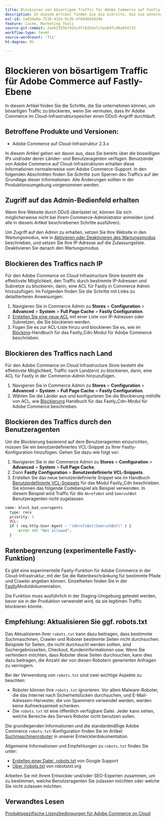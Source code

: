 ```yaml
---
title: Blockieren von bösartigem Traffic für Adobe Commerce auf Fastly-Ebene
description: In diesem Artikel finden Sie die Schritte, die Sie unternehmen können, um bösartigen Traffic zu blockieren, wenn Sie vermuten, dass Ihr Adobe Commerce im Cloud-Infrastrukturspeicher einen DDoS-Angriff durchläuft.
exl-id: 1a834a0a-753b-432e-9c3b-ef8dd034d294
feature: Cache, Marketing Tools
source-git-commit: 2aeb2355b74d1cdfc62b5e7c5aa04fcd0a654733
workflow-type: tm+mt
source-wordcount: '711'
ht-degree: 0%

---
```


# Blockieren von bösartigem Traffic für Adobe Commerce auf Fastly-Ebene

In diesem Artikel finden Sie die Schritte, die Sie unternehmen können, um bösartigen Traffic zu blockieren, wenn Sie vermuten, dass Ihr Adobe Commerce im Cloud-Infrastrukturspeicher einen DDoS-Angriff durchläuft.

## Betroffene Produkte und Versionen:

* Adobe Commerce auf Cloud-Infrastruktur 2.3.x

In diesem Artikel gehen wir davon aus, dass Sie bereits über die böswilligen IPs und/oder deren Länder- und Benutzeragenten verfügen. Benutzende von Adobe Commerce auf Cloud-Infrastrukturen erhalten diese Informationen normalerweise vom Adobe Commerce-Support. In den folgenden Abschnitten finden Sie Schritte zum Sperren des Traffics auf der Grundlage dieser Informationen. Alle Änderungen sollten in der Produktionsumgebung vorgenommen werden.

## Zugriff auf das Admin-Bedienfeld erhalten

Wenn Ihre Website durch DDoS überlastet ist, können Sie sich möglicherweise nicht bei Ihrem Commerce-Administrator anmelden (und alle in diesem Artikel beschriebenen Schritte ausführen).

Um Zugriff auf den Admin zu erhalten, setzen Sie Ihre Website in den Wartungsmodus, wie in [Aktivieren oder Deaktivieren des Wartungsmodus](https://experienceleague.adobe.com/en/docs/commerce-operations/installation-guide/tutorials/maintenance-mode) beschrieben, und setzen Sie Ihre IP-Adresse auf die Zulassungsliste. Deaktivieren Sie danach den Wartungsmodus.

## Blockieren des Traffics nach IP

Für den Adobe Commerce on Cloud Infrastructure Store besteht die effektivste Möglichkeit, den Traffic durch bestimmte IP-Adressen und Subnetze zu blockieren, darin, eine ACL für Fastly in Commerce Admin hinzuzufügen. Im Folgenden finden Sie die Schritte mit Links zu detaillierteren Anweisungen:

1. Navigieren Sie in Commerce Admin zu **Stores** > **Configuration** > **Advanced** > **System** > **Full Page Cache** > **Fastly Configuration**.
1. [Erstellen Sie eine neue ACL](https://github.com/fastly/fastly-magento2/blob/master/Documentation/Guides/ACL.md) mit einer Liste von IP-Adressen oder Subnetzen, die Sie blockieren werden.
1. Fügen Sie es zur ACL-Liste hinzu und blockieren Sie es, wie im [Blocking](https://github.com/fastly/fastly-magento2/blob/master/Documentation/Guides/BLOCKING.md)-Handbuch für das Fastly\_Cdn-Modul für Adobe Commerce beschrieben.

## Blockieren des Traffics nach Land

Für den Adobe Commerce on Cloud Infrastructure Store besteht die effektivste Möglichkeit, Traffic nach Land(ern) zu blockieren, darin, eine ACL für Fastly in der Commerce-Admin hinzuzufügen.

1. Navigieren Sie in Commerce Admin zu **Stores** > **Configuration** > **Advanced** > **System** > **Full Page Cache** > **Fastly Configuration**.
1. Wählen Sie die Länder aus und konfigurieren Sie die Blockierung mithilfe von ACL, wie [Blockierung](https://github.com/fastly/fastly-magento2/blob/master/Documentation/Guides/BLOCKING.md) Handbuch für das Fastly\_Cdn-Modul für Adobe Commerce beschrieben.

## Blockieren des Traffics durch den Benutzeragenten

Um die Blockierung basierend auf dem Benutzeragenten einzurichten, müssen Sie ein benutzerdefiniertes VCL-Snippet zu Ihrer Fastly-Konfiguration hinzufügen. Gehen Sie dazu wie folgt vor:

1. Navigieren Sie in der Commerce Admin zu **Stores** > **Configuration** > **Advanced** > **System** > **Full Page Cache**.
1. Dann **Fastly Configuration** > **Benutzerdefinierte VCL-Snippets**.
1. Erstellen Sie das neue benutzerdefinierte Snippet wie im Handbuch [Benutzerdefinierte VCL-Snippets](https://github.com/fastly/fastly-magento2/blob/master/Documentation/Guides/CUSTOM-VCL-SNIPPETS.md) für das Modul Fastly\_Cdn beschrieben. Sie können das folgende Codebeispiel als Beispiel verwenden. In diesem Beispiel wird Traffic für die `AhrefsBot` und `SemrushBot` Benutzeragenten nicht zugelassen.

```php
name: block_bad_useragents
  type: recv
  priority: 5
  VCL:
  if ( req.http.User-Agent ~ "(AhrefsBot|SemrushBot)" ) {
      error 405 "Not allowed";
  }
```

## Ratenbegrenzung (experimentelle Fastly-Funktion)

Es gibt eine experimentelle Fastly-Funktion für Adobe Commerce in der Cloud-Infrastruktur, mit der Sie die Ratenbeschränkung für bestimmte Pfade und Crawler angeben können. Einzelheiten finden Sie in der [Fastly](https://github.com/fastly/fastly-magento2/blob/master/Documentation/Guides/RATE-LIMITING.md)Moduldokumentation.

Die Funktion muss ausführlich in der Staging-Umgebung getestet werden, bevor sie in der Produktion verwendet wird, da sie legitimen Traffic blockieren könnte.

## Empfehlung: Aktualisieren Sie ggf. robots.txt

Das Aktualisieren Ihrer `robots.txt` kann dazu beitragen, dass bestimmte Suchmaschinen, Crawler und Roboter bestimmte Seiten nicht durchsuchen. Beispiele für Seiten, die nicht durchsucht werden sollten, sind Suchergebnisseiten, Checkout, Kundeninformationen usw. Wenn Sie verhindern möchten, dass Roboter diese Seiten durchsuchen, kann dies dazu beitragen, die Anzahl der von diesen Robotern generierten Anfragen zu verringern.

Bei der Verwendung von `robots.txt` sind zwei wichtige Aspekte zu beachten:

* Roboter können Ihre `robots.txt` ignorieren. Vor allem Malware-Roboter, die das Internet nach Sicherheitslücken durchsuchen, und E-Mail-Adressen-Harvester, die von Spammern verwendet werden, werden keine Aufmerksamkeit schenken.
* Die `robots.txt` ist eine öffentlich verfügbare Datei. Jeder kann sehen, welche Bereiche des Servers Roboter nicht benutzen sollen.

Die grundlegenden Informationen und die standardmäßige Adobe Commerce `robots.txt`-Konfiguration finden Sie im Artikel [Suchmaschinenroboter](https://experienceleague.adobe.com/en/docs/commerce-admin/marketing/seo/seo-overview#search-engine-robots) in unserer Entwicklerdokumentation.

Allgemeine Informationen und Empfehlungen zu `robots.txt` finden Sie unter:

* [Erstellen einer Datei „robots.txt](https://developers.google.com/search/docs/advanced/robots/create-robots-txt) von Google Support
* [Über /robots.txt](https://www.robotstxt.org/robotstxt.html) von robotstxt.org

Arbeiten Sie mit Ihrem Entwickler und/oder SEO-Experten zusammen, um zu bestimmen, welche Benutzeragenten Sie zulassen möchten oder welche Sie nicht zulassen möchten.

## Verwandtes Lesen

[Produktspezifische Lizenzbedingungen für Adobe Commerce on Cloud](https://www.adobe.com/content/dam/cc/en/legal/terms/enterprise/pdfs/PSLT-AdobeCommerceCloud-WW-2023v1.pdf)
